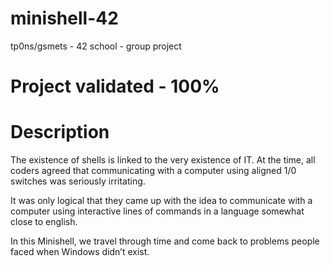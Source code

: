 # minishell-42
tp0ns/gsmets - 42 school - group project

# Project validated - 100%

# Description
The existence of shells is linked to the very existence of IT.
At the time, all coders agreed that communicating with a computer 
using aligned 1/0 switches was seriously irritating.

It was only logical that they came up with the idea to communicate with
a computer using interactive lines of commands in a language somewhat close
to english.

In this Minishell, we travel through time and come back to problems
people faced when Windows didn’t exist.
